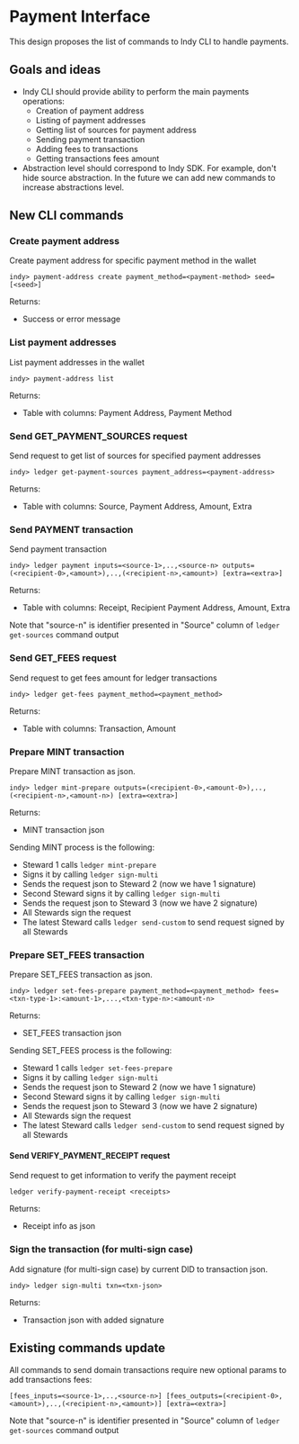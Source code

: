# Payment Interface

This design proposes the list of commands to Indy CLI to handle payments.

## Goals and ideas

* Indy CLI should provide ability to perform the main payments operations:
  * Creation of payment address
  * Listing of payment addresses
  * Getting list of sources for payment address
  * Sending payment transaction
  * Adding fees to transactions
  * Getting transactions fees amount
* Abstraction level should correspond to Indy SDK. For example, don't hide source abstraction. In the future we can add
  new commands to increase abstractions level.

## New CLI commands

### Create payment address

Create payment address for specific payment method in the wallet

```indy-cli
indy> payment-address create payment_method=<payment-method> seed=[<seed>]
```

Returns:

* Success or error message

### List payment addresses

List payment addresses in the wallet

```indy-cli
indy> payment-address list
```

Returns:

* Table with columns: Payment Address, Payment Method

### Send GET_PAYMENT_SOURCES request

Send request to get list of sources for specified payment addresses

```indy-cli
indy> ledger get-payment-sources payment_address=<payment-address>
```

Returns:

* Table with columns: Source, Payment Address, Amount, Extra

### Send PAYMENT transaction

Send payment transaction

```indy-cli
indy> ledger payment inputs=<source-1>,..,<source-n> outputs=(<recipient-0>,<amount>),..,(<recipient-n>,<amount>) [extra=<extra>]
```

Returns:

* Table with columns: Receipt, Recipient Payment Address, Amount, Extra

Note that "source-n" is identifier presented in "Source" column of ```ledger get-sources``` command output

### Send GET_FEES request

Send request to get fees amount for ledger transactions

```indy-cli
indy> ledger get-fees payment_method=<payment_method>
```

Returns:

* Table with columns: Transaction, Amount

### Prepare MINT transaction

Prepare MINT transaction as json.

```indy-cli
indy> ledger mint-prepare outputs=(<recipient-0>,<amount-0>),..,(<recipient-n>,<amount-n>) [extra=<extra>]
```

Returns:

* MINT transaction json

Sending MINT process is the following:

* Steward 1 calls ```ledger mint-prepare```
* Signs it by calling ```ledger sign-multi```
* Sends the request json to Steward 2 (now we have 1 signature)
* Second Steward signs it by calling ```ledger sign-multi```
* Sends the request json to Steward 3 (now we have 2 signature)
* All Stewards sign the request
* The latest Steward calls ```ledger send-custom``` to send request signed by all Stewards

### Prepare SET_FEES transaction

Prepare SET_FEES transaction as json.

```indy-cli
indy> ledger set-fees-prepare payment_method=<payment_method> fees=<txn-type-1>:<amount-1>,...,<txn-type-n>:<amount-n>
```

Returns:

* SET_FEES transaction json

Sending SET_FEES process is the following:

* Steward 1 calls ```ledger set-fees-prepare```
* Signs it by calling ```ledger sign-multi```
* Sends the request json to Steward 2 (now we have 1 signature)
* Second Steward signs it by calling ```ledger sign-multi```
* Sends the request json to Steward 3 (now we have 2 signature)
* All Stewards sign the request
* The latest Steward calls ```ledger send-custom``` to send request signed by all Stewards


#### Send VERIFY_PAYMENT_RECEIPT request

Send request to get information to verify the payment receipt
```
ledger verify-payment-receipt <receipts>
```

Returns:

* Receipt info as json

### Sign the transaction (for multi-sign case)

Add signature (for multi-sign case) by current DID to transaction json.

```indy-cli
indy> ledger sign-multi txn=<txn-json>
```

Returns:

* Transaction json with added signature

## Existing commands update

All commands to send domain transactions require new optional params to add transactions fees:

```indy-cli
[fees_inputs=<source-1>,..,<source-n>] [fees_outputs=(<recipient-0>,<amount>),..,(<recipient-n>,<amount>)] [extra=<extra>]
```

Note that "source-n" is identifier presented in "Source" column of ```ledger get-sources``` command output